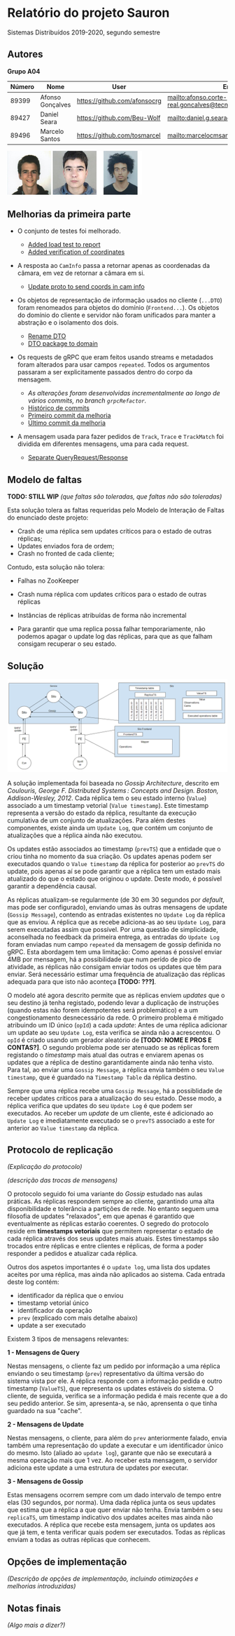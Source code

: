 # Relatório do projeto Sauron

Sistemas Distribuídos 2019-2020, segundo semestre


## Autores

**Grupo A04**

 

| Número | Nome              | User                             | Email                                                     |
| -------|-------------------|----------------------------------| ----------------------------------------------------------|
| 89399  | Afonso Gonçalves  | <https://github.com/afonsocrg>   | <mailto:afonso.corte-real.goncalves@tecnico.ulisboa.pt>   |
| 89427  | Daniel Seara      | <https://github.com/Beu-Wolf>    | <mailto:daniel.g.seara@tecnico.ulisboa.pt>                |
| 89496  | Marcelo Santos    | <https://github.com/tosmarcel>   | <mailto:marcelocmsantos@tecnico.ulisboa.pt>               |

 
![Afonso](ist189399.png) ![Daniel](ist189427.png) ![Marcelo](ist189496.png)

## Melhorias da primeira parte

 * O conjunto de testes foi melhorado.
    * [Added load test to report](https://github.com/tecnico-distsys/A04-Sauron/commit/70a1cda17eb81cea50e55d32ae13052a0b54d1af)
    * [Added verification of coordinates](https://github.com/tecnico-distsys/A04-Sauron/commit/a7f573348f1d560f1c656fc5e5258a5a4123c529)

 * A resposta ao `CamInfo` passa a retornar apenas as coordenadas da câmara, em vez de retornar a câmara em si.
    * [Update proto to send coords in cam info](https://github.com/tecnico-distsys/A04-Sauron/commit/c7bc13b00d9e540ea367eb94c47af874e8a7642b)

 * Os objetos de representação de informação usados no cliente (`...DTO`) foram renomeados para objetos do domínio (`Frontend...`). Os objetos do domínio do cliente e servidor não foram unificados para manter a abstração e o isolamento dos dois.
    * [Rename DTO](https://github.com/tecnico-distsys/A04-Sauron/commit/1146664b562161ba149b6084e0632dc6340382a5)
    * [DTO package to domain](https://github.com/tecnico-distsys/A04-Sauron/commit/e77937cbea6a4430804c80e63f7396d58b455a6f)

 * Os requests de gRPC que eram feitos usando streams e metadados foram alterados para usar campos `repeated`. Todos os argumentos passaram a ser explicitamente passados dentro do corpo da mensagem.
    * *As alterações foram desenvolvidas incrementalmente ao longo de vários commits, no branch `grpcRefactor`.*
    * [Histórico de commits](https://github.com/tecnico-distsys/A04-Sauron/commits/grpcRefactor)
    * [Primeiro commit da melhoria](https://github.com/tecnico-distsys/A04-Sauron/commit/6776f84bb2e991349f311d1f313ab7afc59ec12a)
    * [Último commit da melhoria](https://github.com/tecnico-distsys/A04-Sauron/commit/4101f632e92975d5170ee29e798c154b73eb18da)

 * A mensagem usada para fazer pedidos de `Track`, `Trace` e `TrackMatch` foi dividida em diferentes mensagens, uma para cada request.
    * [Separate QueryRequest/Response](https://github.com/tecnico-distsys/A04-Sauron/commit/9fb98d61550271844a01b61e8fb640826241dbcb)

## Modelo de faltas
**TODO: STILL WIP**
_(que faltas são toleradas, que faltas não são toleradas)_

Esta solução tolera as faltas requeridas pelo Modelo de Interação de Faltas do enunciado deste projeto:

 * Crash de uma réplica sem updates críticos para o estado de outras réplicas;
 * Updates enviados fora de ordem;
 * Crash no fronted de cada cliente;
 
Contudo, esta solução não tolera:
 * Falhas no ZooKeeper
 * Crash numa réplica com updates críticos para o estado de outras réplicas
 * Instâncias de réplicas atribuídas de forma não incremental

 * Para garantir que uma replica possa falhar temporariamente, não podemos apagar o update log das réplicas, para que as que falham consigam recuperar o seu estado.

## Solução

![](solution.png)

A solução implementada foi baseada no *Gossip Architecture*, descrito em *Coulouris, George F. Distributed Systems : Concepts and Design. Boston, Addison-Wesley, 2012*. Cada réplica tem o seu estado interno (`Value`) associado a um timestamp vetorial (`Value timestamp`). Este timestamp representa a versão do estado da réplica, resultante da execução cumulativa de um conjunto de atualizações. Para além destes componentes, existe ainda um `Update Log`, que contém um conjunto de atualizações que a réplica ainda não executou.

Os updates estão associados ao timestamp (`prevTS`) que a entidade que o criou tinha no momento da sua criação. Os updates apenas podem ser executados quando o `Value timestamp` da réplica for posterior ao `prevTS` do update, pois apenas aí se pode garantir que a réplica tem um estado mais atualizado do que o estado que originou o update. Deste modo, é possível garantir a dependência causal.

As réplicas atualizam-se regularmente (de 30 em 30 segundos por *default*, mas pode ser configurado), enviando umas às outras mensagens de update (`Gossip Message`), contendo as entradas existentes no `Update Log` da réplica que as enviou. A réplica que as recebe adiciona-as ao seu `Update Log`, para serem executadas assim que possível. Por uma questão de simplicidade, aconselhada no feedback da primeira entrega, as entradas do `Update Log` foram enviadas num campo `repeated` da mensagem de gossip definida no gRPC. Esta abordagem tem uma limitação: Como apenas é possível enviar 4MB por mensagem, há a possibilidade que num perído de pico de atividade, as réplicas não consigam enviar todos os updates que tẽm para enviar. Será necessário estimar uma frequẽncia de atualização das réplicas adequada para que isto não aconteça **[TODO: ???]**.

O modelo até agora descrito permite que as réplicas enviem *updates* que o seu destino já tenha registado, podendo levar a duplicação de instruções (quando estas não forem idempotentes será problemático) e a um congestionamento desnecessário da rede. O primeiro problema é mitigado atribuindo um ID único (`opId`) a cada *update*: Antes de uma réplica adicionar um update ao seu `Update Log`, esta verifica se ainda não a acrescentou. O `opId` é criado usando um gerador aleatório de **[TODO: NOME E PROS E CONTAS?]**. O segundo problema pode ser atenuado se as réplicas forem registando o *timestamp* mais atual das outras e enviarem apenas os updates que a réplica de destino garantidamente ainda não tenha visto. Para tal, ao enviar uma `Gossip Message`, a réplica envia também o seu `Value timestamp`, que é guardado na `Timestamp Table` da réplica destino.

Sempre que uma réplica recebe uma `Gossip Message`, há a possiblidade de receber updates críticos para a atualização do seu estado. Desse modo, a réplica verifica que updates do seu `Update Log` é que podem ser executados. Ao receber um *update* de um cliente, este é adicionado ao `Update Log` e imediatamente executado se o `prevTS` associado a este for anterior ao `Value timestamp` da réplica.


## Protocolo de replicação
_(Explicação do protocolo)_

_(descrição das trocas de mensagens)_

O protocolo seguido foi uma variante do _Gossip_ estudado nas aulas práticas. As réplicas respondem sempre ao cliente,
garantindo uma alta disponibilidade e tolerância a partições de rede. No entanto seguem uma filosofia de updates "relaxados",
em que apenas é garantido que eventualmente as réplicas estarão coerentes. O segredo do protocolo reside em **timestamps vetoriais**
que permitem representar o estado de cada réplica através dos seus updates mais atuais. Estes timestamps são trocados entre réplicas
e entre clientes e réplicas, de forma a poder responder a pedidos e atualizar cada réplica.

Outros dos aspetos importantes é o `update log`, uma lista dos updates aceites por uma réplica, mas ainda não aplicados ao
sistema. Cada entrada deste log contém:
* identificador da réplica que o enviou
* timestamp vetorial único
* identificador da operação
* `prev` (explicado com mais detalhe abaixo)
* update a ser executado

Existem 3 tipos de mensagens relevantes:

 **1 - Mensagens de Query**
 
 Nestas mensagens, o cliente faz um pedido por informação a uma réplica enviando o seu timestamp (`prev`) representativo da última
 versão do sistema vista por ele. A réplica responde com a informação pedida e outro timestamp (`ValueTS`), que representa os updates
 estáveis do sistema. O cliente, de seguida, verifica se a informação pedida é mais recente que a do seu pedido anterior. Se sim, apresenta-a,
 se não, aprensenta o que tinha guardado na sua "cache".
 
 **2 - Mensagens de Update**
 
 Nestas mensagens, o cliente, para além do `prev` anteriormente falado, envia também uma representação do update a executar e um identificador
 único do mesmo. Isto (aliado ao `update log`), garante que não se executará a mesma operação mais que
 1 vez. Ao receber esta mensagem, o servidor adiciona este update a uma estrutura de updates por executar.
 
 **3 - Mensagens de Gossip**
 
 Estas mensagens ocorrem sempre com um dado intervalo de tempo entre elas (30 segundos, por norma). Uma dada réplica junta os seus updates que estima 
 que a réplica a que quer enviar não tenha. Envia também o seu `replicaTS`, um timestamp indicativo dos updates aceites mas ainda não executados.
 A réplica que recebe esta mensagem, junta os updates aos que já tem, e tenta verificar quais podem ser executados. Todas as réplicas enviam a todas as 
 outras réplicas que conhecem.


## Opções de implementação

_(Descrição de opções de implementação, incluindo otimizações e melhorias introduzidas)_



## Notas finais

_(Algo mais a dizer?)_
